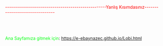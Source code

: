 <font color="red">---------------------------------------------------Yanlış Kısımdasınız-------------------------------- </font>
<br><br><br><br><br>
<font color="0aff16">Ana Sayfamıza gitmek için</font>: <a target="_blank"> https://e-ebaynazec.github.io/Lobi.html </a>
